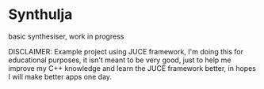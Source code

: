 # Synthulja
basic synthesiser, work in progress


DISCLAIMER: Example project using JUCE framework, I'm doing this for educational purposes, it isn't meant to be very good, just to help me improve my C++ knowledge and learn the JUCE framework better, in hopes I will make better apps one day.
